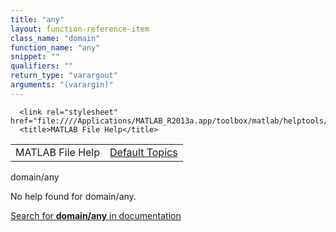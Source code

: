 ```yaml
---
title: "any"
layout: function-reference-item
class_name: "domain"
function_name: "any"
snippet: ""
qualifiers: ""
return_type: "varargout"
arguments: "(varargin)"
---
```


<html>
   <head>
      <meta http-equiv="Content-Type" content="text/html; charset=utf-8">
   
      <link rel="stylesheet" href="file:////Applications/MATLAB_R2013a.app/toolbox/matlab/helptools/private/helpwin.css">
      <title>MATLAB File Help</title>
   </head>
   <body>
      <!--Single-page help-->
      <table border="0" cellspacing="0" width="100%">
         <tr class="subheader">
            <td class="headertitle">MATLAB File Help</td>
            <td class="subheader-right"><a href="matlab:helpwin">Default Topics</a></td>
         </tr>
      </table>
      <div class="title">domain/any</div>
      <!--No help found-->
      <p>No help found for <span class="helptopic">domain/any</span>.
      </p>
      <p><a href="matlab:docsearch('domain/any')">
            Search for <b>domain/any</b> in documentation
            </a></p>
   </body>
</html>
